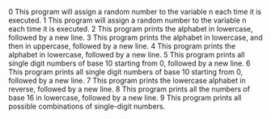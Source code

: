 0 This program will assign a random number to the variable n each time it is executed.
1 This program will assign a random number to the variable n each time it is executed. 
2 This program prints the alphabet in lowercase, followed by a new line.
3 This program prints the alphabet in lowercase, and then in uppercase, followed by a new line.
4 This program prints the alphabet in lowercase, followed by a new line.
5 This program prints all single digit numbers of base 10 starting from 0, followed by a new line.
6 This program prints all single digit numbers of base 10 starting from 0, followed by a new line.
7 This program prints the lowercase alphabet in reverse, followed by a new line.
8 This program prints all the numbers of base 16 in lowercase, followed by a new line.
9 This program prints all possible combinations of single-digit numbers.
